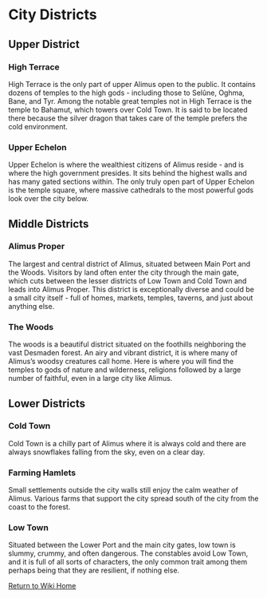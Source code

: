 # City Districts

## Upper District

### High Terrace
High Terrace is the only part of upper Alimus open to the public. It contains dozens of temples to the high gods - including those to Selûne, Oghma, Bane, and Tyr. Among the notable great temples not in High Terrace is the temple to Bahamut, which towers over Cold Town. It is said to be located there because the silver dragon that takes care of the temple prefers the cold environment.
### Upper Echelon

Upper Echelon is where the wealthiest citizens of Alimus reside - and is where the high government presides. It sits behind the highest walls and has many gated sections within. 
The only truly open part of Upper Echelon is the temple square, where massive cathedrals to the most powerful gods look over the city below.

## Middle Districts

### Alimus Proper

The largest and central district of Alimus, situated between Main Port and the Woods. Visitors by land often enter the city through the main gate, which cuts between the lesser districts of Low Town and Cold Town and leads into Alimus Proper. This district is exceptionally diverse and could be a small city itself - full of homes, markets, temples, taverns, and just about anything else.

### The Woods

The woods is a beautiful district situated on the foothills neighboring the vast Desmaden forest. An airy and vibrant district, it is where many of Alimus’s woodsy creatures call home. Here is where you will find the temples to gods of nature and wilderness, religions followed by a large number of faithful, even in a large city like Alimus.

## Lower Districts

### Cold Town

Cold Town is a chilly part of Alimus where it is always cold and there are always snowflakes falling from the sky, even on a clear day.

### Farming Hamlets

Small settlements outside the city walls still enjoy the calm weather of Alimus. Various farms that support the city spread south of the city from the coast to the forest.

### Low Town

Situated between the Lower Port and the main city gates, low town is slummy, crummy, and often dangerous. The constables avoid Low Town, and it is full of all sorts of characters, the only common trait among them perhaps being that they are resilient, if nothing else.

[Return to Wiki Home](https://isaaclepley.github.io/Alimus-Public)